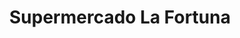 ---
title: "Supermercado La Fortuna"
url: /la-chorrera/supermercado-la-fortuna/
shop: Supermarkt
---
